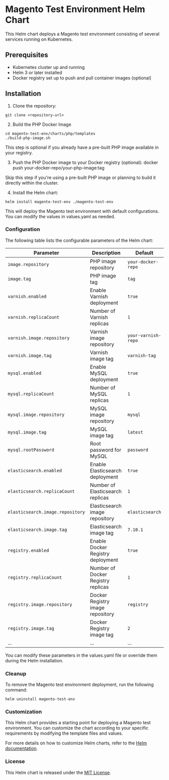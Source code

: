 # Magento Test Environment Helm Chart

This Helm chart deploys a Magento test environment consisting of several services running on Kubernetes.

## Prerequisites

- Kubernetes cluster up and running
- Helm 3 or later installed
- Docker registry set up to push and pull container images (optional)

## Installation

1. Clone the repository:

```shell
git clone <repository-url>
```

2. Build the PHP Docker Image
```shell
cd magento-test-env/charts/php/templates
./build-php-image.sh
```

This step is optional if you already have a pre-built PHP image available in your registry.

3. Push the PHP Docker image to your Docker registry (optional):
docker push your-docker-repo/your-php-image:tag

Skip this step if you're using a pre-built PHP image or planning to build it directly within the cluster.

4. Install the Helm chart:

```shell
helm install magento-test-env ./magento-test-env
```
This will deploy the Magento test environment with default configurations. You can modify the values in values.yaml as needed.

### Configuration
The following table lists the configurable parameters of the Helm chart:

| Parameter                    | Description                               | Default                              |
|------------------------------|-------------------------------------------|--------------------------------------|
| `image.repository`           | PHP image repository                       | `your-docker-repo`                   |
| `image.tag`                  | PHP image tag                              | `tag`                                |
| `varnish.enabled`            | Enable Varnish deployment                  | `true`                               |
| `varnish.replicaCount`       | Number of Varnish replicas                 | `1`                                  |
| `varnish.image.repository`   | Varnish image repository                   | `your-varnish-repo`                  |
| `varnish.image.tag`          | Varnish image tag                          | `varnish-tag`                        |
| `mysql.enabled`              | Enable MySQL deployment                     | `true`                               |
| `mysql.replicaCount`         | Number of MySQL replicas                    | `1`                                  |
| `mysql.image.repository`     | MySQL image repository                     | `mysql`                              |
| `mysql.image.tag`            | MySQL image tag                            | `latest`                             |
| `mysql.rootPassword`         | Root password for MySQL                     | `password`                           |
| `elasticsearch.enabled`      | Enable Elasticsearch deployment            | `true`                               |
| `elasticsearch.replicaCount` | Number of Elasticsearch replicas           | `1`                                  |
| `elasticsearch.image.repository` | Elasticsearch image repository           | `elasticsearch`                      |
| `elasticsearch.image.tag`    | Elasticsearch image tag                    | `7.10.1`                             |
| `registry.enabled`           | Enable Docker Registry deployment          | `true`                               |
| `registry.replicaCount`      | Number of Docker Registry replicas         | `1`                                  |
| `registry.image.repository`  | Docker Registry image repository           | `registry`                           |
| `registry.image.tag`         | Docker Registry image tag                  | `2`                                  |
| ...                          | ...                                       | ...                                  |

You can modify these parameters in the values.yaml file or override them during the Helm installation.

### Cleanup
To remove the Magento test environment deployment, run the following command:

```shell
helm uninstall magento-test-env
```

### Customization
This Helm chart provides a starting point for deploying a Magento test environment. You can customize the chart according to your specific requirements by modifying the template files and values.

For more details on how to customize Helm charts, refer to the [Helm documentation](https://helm.sh/docs/).

### License
This Helm chart is released under the [MIT License](https://chat.openai.com/c/LICENSE).
